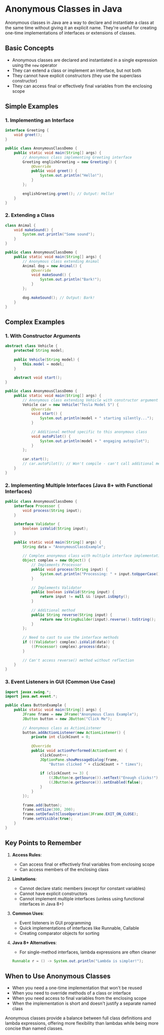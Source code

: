 # Anonymous Classes in Java

Anonymous classes in Java are a way to declare and instantiate a class at the same time without giving it an explicit name. They're useful for creating one-time implementations of interfaces or extensions of classes.

## Basic Concepts

- Anonymous classes are declared and instantiated in a single expression using the `new` operator
- They can extend a class or implement an interface, but not both
- They cannot have explicit constructors (they use the superclass constructor)
- They can access final or effectively final variables from the enclosing scope

## Simple Examples

### 1. Implementing an Interface

```java
interface Greeting {
    void greet();
}

public class AnonymousClassDemo {
    public static void main(String[] args) {
        // Anonymous class implementing Greeting interface
        Greeting englishGreeting = new Greeting() {
            @Override
            public void greet() {
                System.out.println("Hello!");
            }
        };
        
        englishGreeting.greet(); // Output: Hello!
    }
}
```

### 2. Extending a Class

```java
class Animal {
    void makeSound() {
        System.out.println("Some sound");
    }
}

public class AnonymousClassDemo {
    public static void main(String[] args) {
        // Anonymous class extending Animal
        Animal dog = new Animal() {
            @Override
            void makeSound() {
                System.out.println("Bark!");
            }
        };
        
        dog.makeSound(); // Output: Bark!
    }
}
```

## Complex Examples

### 1. With Constructor Arguments

```java
abstract class Vehicle {
    protected String model;
    
    public Vehicle(String model) {
        this.model = model;
    }
    
    abstract void start();
}

public class AnonymousClassDemo {
    public static void main(String[] args) {
        // Anonymous class extending Vehicle with constructor argument
        Vehicle car = new Vehicle("Tesla Model S") {
            @Override
            void start() {
                System.out.println(model + " starting silently...");
            }
            
            // Additional method specific to this anonymous class
            void autoPilot() {
                System.out.println(model + " engaging autopilot");
            }
        };
        
        car.start();
        // car.autoPilot(); // Won't compile - can't call additional methods this way
    }
}
```

### 2. Implementing Multiple Interfaces (Java 8+ with Functional Interfaces)

```java
public class AnonymousClassDemo {
    interface Processor {
        void process(String input);
    }
    
    interface Validator {
        boolean isValid(String input);
    }
    
    public static void main(String[] args) {
        String data = "AnonymousClassExample";
        
        // Complex anonymous class with multiple interface implementations
        Object complex = new Object() {
            // Implements Processor
            public void process(String input) {
                System.out.println("Processing: " + input.toUpperCase());
            }
            
            // Implements Validator
            public boolean isValid(String input) {
                return input != null && !input.isEmpty();
            }
            
            // Additional method
            public String reverse(String input) {
                return new StringBuilder(input).reverse().toString();
            }
        };
        
        // Need to cast to use the interface methods
        if (((Validator) complex).isValid(data)) {
            ((Processor) complex).process(data);
        }
        
        // Can't access reverse() method without reflection
    }
}
```

### 3. Event Listeners in GUI (Common Use Case)

```java
import javax.swing.*;
import java.awt.event.*;

public class ButtonExample {
    public static void main(String[] args) {
        JFrame frame = new JFrame("Anonymous Class Example");
        JButton button = new JButton("Click Me");
        
        // Anonymous class as ActionListener
        button.addActionListener(new ActionListener() {
            private int clickCount = 0;
            
            @Override
            public void actionPerformed(ActionEvent e) {
                clickCount++;
                JOptionPane.showMessageDialog(frame, 
                    "Button clicked " + clickCount + " times");
                
                if (clickCount >= 3) {
                    ((JButton)e.getSource()).setText("Enough clicks!");
                    ((JButton)e.getSource()).setEnabled(false);
                }
            }
        });
        
        frame.add(button);
        frame.setSize(300, 200);
        frame.setDefaultCloseOperation(JFrame.EXIT_ON_CLOSE);
        frame.setVisible(true);
    }
}
```

## Key Points to Remember

1. **Access Rules**:
   - Can access final or effectively final variables from enclosing scope
   - Can access members of the enclosing class

2. **Limitations**:
   - Cannot declare static members (except for constant variables)
   - Cannot have explicit constructors
   - Cannot implement multiple interfaces (unless using functional interfaces in Java 8+)

3. **Common Uses**:
   - Event listeners in GUI programming
   - Quick implementations of interfaces like Runnable, Callable
   - Creating comparator objects for sorting

4. **Java 8+ Alternatives**:
   - For single-method interfaces, lambda expressions are often cleaner
   ```java
   Runnable r = () -> System.out.println("Lambda is simpler!");
   ```

## When to Use Anonymous Classes

- When you need a one-time implementation that won't be reused
- When you need to override methods of a class or interface
- When you need access to final variables from the enclosing scope
- When the implementation is short and doesn't justify a separate named class

Anonymous classes provide a balance between full class definitions and lambda expressions, offering more flexibility than lambdas while being more concise than named classes.
